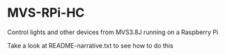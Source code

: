 # MVS-RPi-HC
Control lights and other devices from MVS3.8J running on a Raspberry Pi

Take a look at README-narrative.txt to see how to do this
